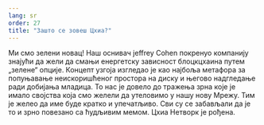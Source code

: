 ```yaml
---
lang: sr
order: 27
title: "Зашто се зовеш Цхиа?"
---
```


Ми смо зелени новац! Наш оснивач jeffrey Cohen покренуо компанију знајући да жели да смањи енергетску зависност блоцкцхаина путем „зелене“ опције. Концепт узгоја изгледао је као најбоља метафора за попуњавање неискоришћеног простора на диску и његово надгледање ради добијања младица. То нас је довело до тражења зрна које је имало својства која смо желели да утеловимо у нашу нову Мрежу. Тим је желео да име буде кратко и упечатљиво. Сви су се забављали да је то и зрно повезано са ћудљивим мемом. Цхиа Нетворк је рођена.
